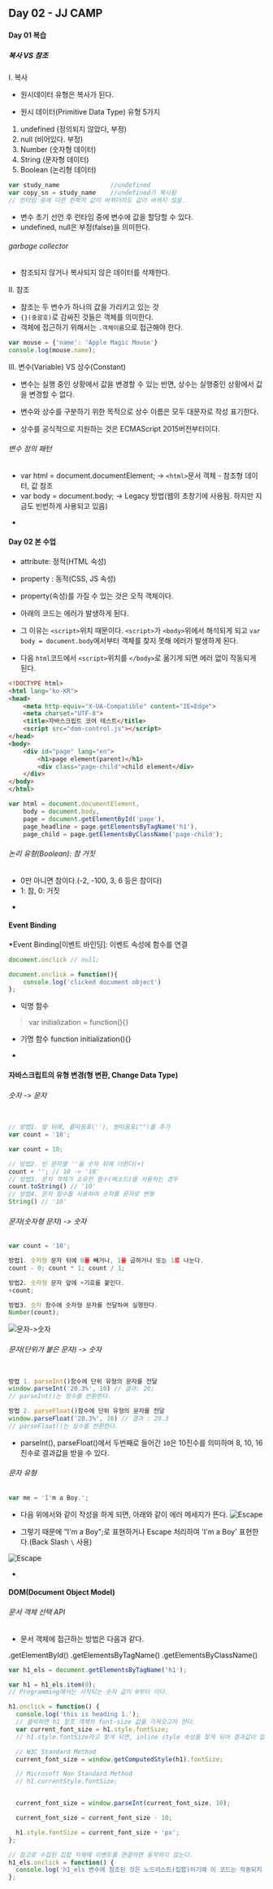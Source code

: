 ## Day 02 - JJ CAMP

#### Day 01 복습

##### 복사 VS 참조

I. 복사

* 원시데이터 유형은 복사가 된다.

* 원시 데이터(Primitive Data Type) 유형 5가지
 1. undefined (정의되지 않았다, 부정)
 2. null 	  (비어있다. 부정)
 3. Number	  (숫자형 데이터)
 4. String	  (문자형 데이터)
 5. Boolean	  (논리형 데이터)

```js
var study_name 				//undefined
var copy_sn = study_name 	//undefined가 복사됨
// 런타임 중에 다른 한쪽의 값이 바뀌더라도 값이 바뀌지 않음.

```
* 변수 초기 선언 후 런타임 중에 변수에 값을 할당할 수 있다.
* undefined, null은 부정(false)을 의미한다.

###### garbage collector  

* 참조되지 않거나 복사되지 않은 데이터를 삭제한다.  



II. 참조

* 참조는 두 변수가 하나의 값을 가리키고 있는 것
* `{}(중괄호)`로 감싸진 것들은 객체를 의미한다.
* 객체에 접근하기 위해서는 `.객체이름`으로 접근해야 한다.

```js
var mouse = {'name': 'Apple Magic Mouse'}
console.log(mouse.name);

```
  

III. 변수(Variable) VS 상수(Constant)  

* 변수는 실행 중인 상황에서 값을 변경할 수 있는 반면, 상수는 실행중인 상황에서 값을 변경할 수 없다.

* 변수와 상수를 구분하기 위한 목적으로 상수 이름은 모두 대문자로 작성 표기한다.

* 상수를 공식적으로 지원하는 것은 ECMAScript 2015버전부터이다.


###### 변수 정의 패턴

* var html = document.documentElement; -> `<html>`문서 객체 - 참조형 데이터, 값 참조
* var body = document.body; -> Legacy 방법(웹의 초창기에 사용됨. 하지만 지금도 빈번하게 사용되고 있음)

-

#### Day 02 본 수업

* attribute: 정적(HTML 속성)
* property : 동적(CSS, JS 속성)

* property(속성)를 가질 수 있는 것은 오직 객체이다.  


* 아래의 코드는 에러가 발생하게 된다.
* 그 이유는 `<script>`위치 때문이다. `<script>`가 `<body>`위에서 해석되게 되고 `var body = document.body`에서부터 객체를 찾지 못해 에러가 발생하게 된다.
* 다음 `html`코드에서 `<script>`위치를 `</body>`로 옮기게 되면 에러 없이 작동되게 된다. 

```html
<!DOCTYPE html>
<html lang="ko-KR">
<head>
	<meta http-equiv="X-UA-Compatible" content="IE=Edge">
	<meta charset="UTF-8">
	<title>자바스크립트 코어 테스트</title>
	<script src="dom-control.js"></script>
</head>
<body>
	<div id="page" lang="en">
		<h1>page element(parent)</h1>
		<div class="page-child">child element</div>
	</div>
</body>
</html>
```

```js
var html = document.documentElement, 
	body = document.body,
	page = document.getElementById('page'),
	page_headline = page.getElementsByTagName('h1'),
	page_child = page.getElementsByClassName('page-child');
```


###### 논리 유형(Boolean): 참 거짓
* 0만 아니면 참이다.(-2, -100, 3, 6 등은 참이다)
* 1: 참,	0: 거짓


-

#### Event Binding

*Event Binding[이벤트 바인딩]: 이벤트 속성에 함수를 연결
 
```js
document.onclick // null;

document.onclick = function(){
	console.log('clicked document object')
};
```

* 익명 함수
> var initialization = function(){}

* 기명 함수
function initialization(){}

-

#### 자바스크립트의 유형 변경(형 변환, Change Data Type)

###### 숫자 -> 문자  


```js

// 방법1. 앞 뒤에, 홑따옴표(''), 쌍따옴표("")를 추가
var count = '10';

var count = 10;

// 방법2. 빈 문자열 ''을 숫자 뒤에 더한다(+)
count + ''; // 10 -> '10'
// 방법3. 문자 객체가 소유한 함수(메소드)를 사용하는 경우
count.toString() // '10'
// 방법4. 문자 함수를 사용하여 숫자를 문자로 변형
String() // '10'
```

###### 문자(숫자형 문자) -> 숫자  


```js
var count = '10';

방법1. 숫자형 문자 뒤에 0을 빼거나, 1을 곱하거나 또는 1로 나눈다.
count - 0; count * 1; count / 1;

방법2. 숫자형 문자 앞에 +기호를 붙인다.
+count;

방법3. 숫자 함수에 숫자형 문자를 전달하여 실행한다.
Number(count);
```
![문자->숫자](screenshot/stringToNumber.png)

###### 문자(단위가 붙은 문자) -> 숫자  


```js  

방법 1. parseInt()함수에 단위 유형의 문자를 전달
window.parseInt('20.3%', 10) // 결과: 20;
// parseInt()는 정수를 반환한다.

방법 2. parseFloat()함수에 단위 유형의 문자를 전달
window.parseFloat('20.3%', 10) // 결과 : 20.3
// parseFloat()는 실수를 반환한다.

```
* parseInt(), parseFloat()에서 두번째로 들어간 `10`은 10진수를 의미하며 8, 10, 16진수로 결과값을 받을 수 있다.


###### 문자 유형

```js
var me = 'I'm a Boy.'; 
```

* 다음 위에서와 같이 작성을 하게 되면, 아래와 같이 에러 메세지가 뜬다. 
![Escape](screenshot/escape(error).png)

* 그렇기 때문에 "I'm a Boy";로 표현하거나
Escape 처리하여 'I\'m a Boy' 표현한다.(Back Slash `\` 사용)

![Escape](screenshot/using_escape.png)

-

#### DOM(Document Object Model)

###### 문서 객체 선택 API

* 문서 객체에 접근하는 방법은 다음과 같다.

.getElementById()
.getElementsByTagName()
.getElementsByClassName()

```js
var h1_els = document.getElementsByTagName('h1'); 

var h1 = h1_els.item(0); 
// Programming에서는 시작되는 숫자 값이 0부터 이다.

h1.onclick = function() {
  console.log('this is heading 1.');
  // 클릭하면 h1 참조 객체의 font-size 값을 가져오고자 한다.
  var current_font_size = h1.style.fontSize;
  // h1.style.fontSize라고 찾게 되면, inline style 속성을 찾게 되어 결과값이 없게 된다.

  // W3C Standard Method
  current_font_size = window.getComputedStyle(h1).fontSize;

  // Microsoft Non Standard Method
  // h1.currentStyle.fontSize;


  current_font_size = window.parseInt(current_font_size, 10);

  current_font_size = current_font_size - 10;

  h1.style.fontSize = current_font_size + 'px';
};

// 참고로 수집된 집합 자체에 이벤트를 연결하면 동작하지 않는다.
h1_els.onclick = function() {
  console.log('h1_els 변수에 참조된 것은 노드리스트(집합)이기에 이 코드는 작동되지 않는다.');
};
```

